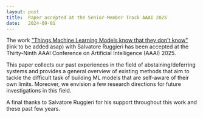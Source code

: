 ```yaml
---
layout: post
title:  Paper accepted at the Senior-Member Track AAAI 2025
date:   2024-09-01
---
```


The work ["Things Machine Learning Models know that they don't know"]() (link to be added asap) with Salvatore Ruggieri has been accepted at the Thirty-Ninth AAAI Conference on Artificial Intelligence (AAAI) 2025.

This paper collects our past experiences in the field of abstaining/deferring systems and provides a general overview of existing methods that aim to tackle the difficult task of building ML models that are self-aware of their own limits. 
Moreover, we envision a few research directions for future investigations in this field.

A final thanks to Salvatore Ruggieri for his support throughout this work and these past few years.

